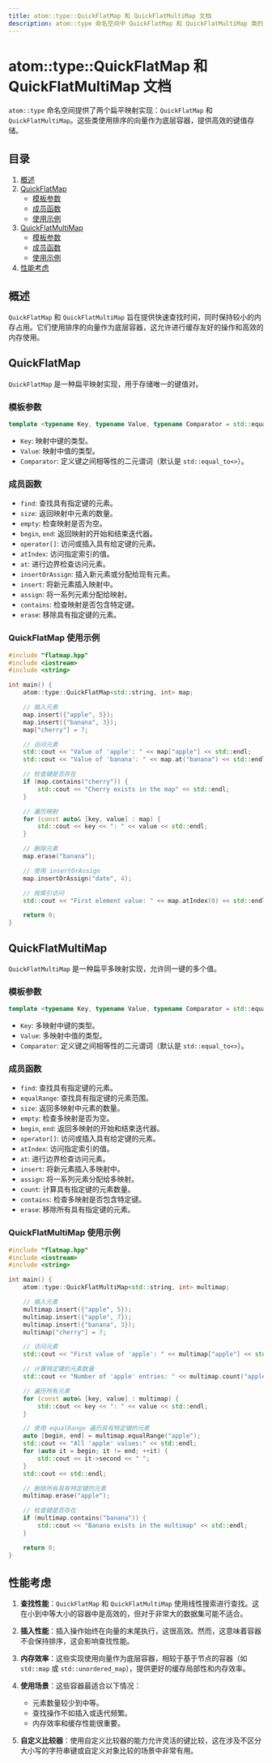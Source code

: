 ```yaml
---
title: atom::type::QuickFlatMap 和 QuickFlatMultiMap 文档
description: atom::type 命名空间中 QuickFlatMap 和 QuickFlatMultiMap 类的全面文档，包括模板参数、成员函数、使用示例和性能考虑。
---
```


# atom::type::QuickFlatMap 和 QuickFlatMultiMap 文档

`atom::type` 命名空间提供了两个扁平映射实现：`QuickFlatMap` 和 `QuickFlatMultiMap`。这些类使用排序的向量作为底层容器，提供高效的键值存储。

## 目录

1. [概述](#概述)
2. [QuickFlatMap](#quickflatmap)
   - [模板参数](#模板参数)
   - [成员函数](#成员函数)
   - [使用示例](#quickflatmap-使用示例)
3. [QuickFlatMultiMap](#quickflatmultimap)
   - [模板参数](#模板参数-1)
   - [成员函数](#成员函数-1)
   - [使用示例](#quickflatmultimap-使用示例)
4. [性能考虑](#性能考虑)

## 概述

`QuickFlatMap` 和 `QuickFlatMultiMap` 旨在提供快速查找时间，同时保持较小的内存占用。它们使用排序的向量作为底层容器，这允许进行缓存友好的操作和高效的内存使用。

## QuickFlatMap

`QuickFlatMap` 是一种扁平映射实现，用于存储唯一的键值对。

### 模板参数

```cpp
template <typename Key, typename Value, typename Comparator = std::equal_to<>>
```

- `Key`: 映射中键的类型。
- `Value`: 映射中值的类型。
- `Comparator`: 定义键之间相等性的二元谓词（默认是 `std::equal_to<>`）。

### 成员函数

- `find`: 查找具有指定键的元素。
- `size`: 返回映射中元素的数量。
- `empty`: 检查映射是否为空。
- `begin`, `end`: 返回映射的开始和结束迭代器。
- `operator[]`: 访问或插入具有给定键的元素。
- `atIndex`: 访问指定索引的值。
- `at`: 进行边界检查访问元素。
- `insertOrAssign`: 插入新元素或分配给现有元素。
- `insert`: 将新元素插入映射中。
- `assign`: 将一系列元素分配给映射。
- `contains`: 检查映射是否包含特定键。
- `erase`: 移除具有指定键的元素。

### QuickFlatMap 使用示例

```cpp
#include "flatmap.hpp"
#include <iostream>
#include <string>

int main() {
    atom::type::QuickFlatMap<std::string, int> map;

    // 插入元素
    map.insert({"apple", 5});
    map.insert({"banana", 3});
    map["cherry"] = 7;

    // 访问元素
    std::cout << "Value of 'apple': " << map["apple"] << std::endl;
    std::cout << "Value of 'banana': " << map.at("banana") << std::endl;

    // 检查键是否存在
    if (map.contains("cherry")) {
        std::cout << "Cherry exists in the map" << std::endl;
    }

    // 遍历映射
    for (const auto& [key, value] : map) {
        std::cout << key << ": " << value << std::endl;
    }

    // 删除元素
    map.erase("banana");

    // 使用 insertOrAssign
    map.insertOrAssign("date", 4);

    // 按索引访问
    std::cout << "First element value: " << map.atIndex(0) << std::endl;

    return 0;
}
```

## QuickFlatMultiMap

`QuickFlatMultiMap` 是一种扁平多映射实现，允许同一键的多个值。

### 模板参数

```cpp
template <typename Key, typename Value, typename Comparator = std::equal_to<>>
```

- `Key`: 多映射中键的类型。
- `Value`: 多映射中值的类型。
- `Comparator`: 定义键之间相等性的二元谓词（默认是 `std::equal_to<>`）。

### 成员函数

- `find`: 查找具有指定键的元素。
- `equalRange`: 查找具有指定键的元素范围。
- `size`: 返回多映射中元素的数量。
- `empty`: 检查多映射是否为空。
- `begin`, `end`: 返回多映射的开始和结束迭代器。
- `operator[]`: 访问或插入具有给定键的元素。
- `atIndex`: 访问指定索引的值。
- `at`: 进行边界检查访问元素。
- `insert`: 将新元素插入多映射中。
- `assign`: 将一系列元素分配给多映射。
- `count`: 计算具有指定键的元素数量。
- `contains`: 检查多映射是否包含特定键。
- `erase`: 移除所有具有指定键的元素。

### QuickFlatMultiMap 使用示例

```cpp
#include "flatmap.hpp"
#include <iostream>
#include <string>

int main() {
    atom::type::QuickFlatMultiMap<std::string, int> multimap;

    // 插入元素
    multimap.insert({"apple", 5});
    multimap.insert({"apple", 7});
    multimap.insert({"banana", 3});
    multimap["cherry"] = 7;

    // 访问元素
    std::cout << "First value of 'apple': " << multimap["apple"] << std::endl;

    // 计算特定键的元素数量
    std::cout << "Number of 'apple' entries: " << multimap.count("apple") << std::endl;

    // 遍历所有元素
    for (const auto& [key, value] : multimap) {
        std::cout << key << ": " << value << std::endl;
    }

    // 使用 equalRange 遍历具有特定键的元素
    auto [begin, end] = multimap.equalRange("apple");
    std::cout << "All 'apple' values:" << std::endl;
    for (auto it = begin; it != end; ++it) {
        std::cout << it->second << " ";
    }
    std::cout << std::endl;

    // 删除所有具有特定键的元素
    multimap.erase("apple");

    // 检查键是否存在
    if (multimap.contains("banana")) {
        std::cout << "Banana exists in the multimap" << std::endl;
    }

    return 0;
}
```

## 性能考虑

1. **查找性能**：`QuickFlatMap` 和 `QuickFlatMultiMap` 使用线性搜索进行查找。这在小到中等大小的容器中是高效的，但对于非常大的数据集可能不适合。

2. **插入性能**：插入操作始终在向量的末尾执行，这很高效。然而，这意味着容器不会保持排序，这会影响查找性能。

3. **内存效率**：这些实现使用向量作为底层容器，相较于基于节点的容器（如 `std::map` 或 `std::unordered_map`），提供更好的缓存局部性和内存效率。

4. **使用场景**：这些容器最适合以下情况：

   - 元素数量较少到中等。
   - 查找操作不如插入或迭代频繁。
   - 内存效率和缓存性能很重要。

5. **自定义比较器**：使用自定义比较器的能力允许灵活的键比较，这在涉及不区分大小写的字符串键或自定义对象比较的场景中非常有用。